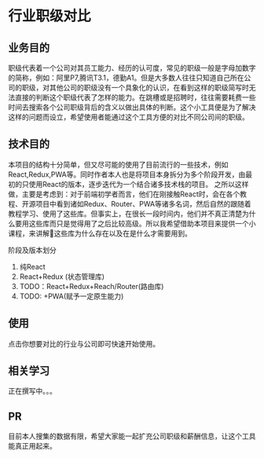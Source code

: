 # 行业职级对比

## 业务目的
职级代表着一个公司对其员工能力、经历的认可度，常见的职级一般是字母加数字的简称，例如：阿里P7,腾讯T3.1，德勤A1。但是大多数人往往只知道自己所在公司的职级，对其他公司的职级没有一个具象化的认识，在看到这样的职级简写时无法直接的判断这个职级代表了怎样的能力。在跳槽或是招聘时，往往需要耗费一些时间去搜索各个公司职级背后的含义以做出具体的判断。这个小工具便是为了解决这样的问题而设立，希望使用者能通过这个工具方便的对比不同公司间的职级。

## 技术目的
本项目的结构十分简单，但又尽可能的使用了目前流行的一些技术，例如React,Redux,PWA等。同时作者本人也是将项目本身拆分为多个阶段开发，由最初的只使用React的版本，逐步迭代为一个结合诸多技术栈的项目。
之所以这样做，主要是考虑到：对于前端初学者而言，他们在刚接触React时，会在各个教程、开源项目中看到诸如Redux、Router、PWA等诸多名词，然后自然的跟随着教程学习、使用了这些库。但事实上，在很长一段时间内，他们并不真正清楚为什么要用这些库而只是觉得用了之后比较高级。所以我希望借助本项目来提供一个小课程，来讲解这些库为什么存在以及在是什么才需要用到。

阶段及版本划分
1. 纯React
2. React+Redux (状态管理库)
3. TODO：React+Redux+Reach/Router(路由库)
4. TODO: +PWA(赋予一定原生能力)

## 使用
点击你想要对比的行业与公司即可快速开始使用。

## 相关学习

正在撰写中。。。

## PR

目前本人搜集的数据有限，希望大家能一起扩充公司职级和薪酬信息，让这个工具能真正用起来。
